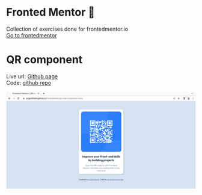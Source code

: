 # Fronted Mentor 📓

Collection of exercises done for frontedmentor.io  
[Go to frontedmentor](https://www.frontendmentor.io/)

# QR component 

Live url: [Github page](https://jorgemf2604.github.io/frontedMentor/qr-code-component-main/)  
Code: [github repo](https://github.com/jorgemf2604/frontedMentor/tree/main/qr-code-component-main)  
  
![](/qr-code-component-main/images/qr-component.png)

